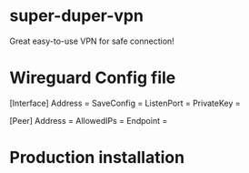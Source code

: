 # super-duper-vpn
Great easy-to-use VPN for safe connection!

# Wireguard Config file
[Interface]
Address = 
SaveConfig = 
ListenPort = 
PrivateKey = 

[Peer]
Address =
AllowedIPs =
Endpoint =


# Production installation
